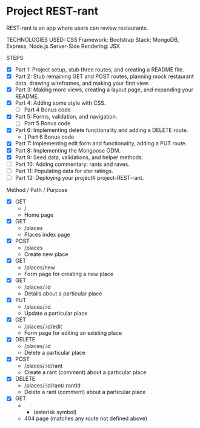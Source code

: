 # Project REST-rant

REST-rant is an app where users can review restaurants.

TECHNOLOGIES USED:
    CSS Framework: Bootstrap
    Stack: MongoDB, Express, Node.js
    Server-Side Rendering: JSX

STEPS:
- [x] Part 1: Project setup, stub three routes, and creating a README file.
- [x] Part 2: Stub remaining GET and POST routes, planning mock restaurant data, drawing wireframes, and making your first view.
- [x] Part 3: Making more views, creating a layout page, and expanding your README.
- [x] Part 4: Adding some style with CSS.
    - [ ] Part 4 Bonus code
- [x] Part 5: Forms, validation, and navigation.
    -  [ ] Part 5 Bonus code
- [x] Part 6: Implementing delete functionality and adding a DELETE route.
    -  ] Part 6 Bonus code
- [X] Part 7: Implementing edit form and functionality, adding a PUT route.
- [x] Part 8: Implementing the Mongoose ODM.
- [x] Part 9: Seed data, validations, and helper methods.
- [ ] Part 10: Adding commentary: rants and raves.
- [ ] Part 11: Populating data for star ratings.
- [ ] Part 12: Deploying your project# project-REST-rant.

Method  /  Path  /  Purpose

- [x] GET
    - /
    - Home page
- [x] GET
    - /places
    - Places index page
- [x] POST
    - /places
    - Create new place
- [x] GET
    - /places/new
    - Form page for creating a new place
- [x] GET
    - /places/:id
    - Details about a particular place
- [x] PUT
    - /places/:id
    - Update a particular place
- [x] GET
    - /places/:id/edit
    - Form page for editing an existing place
- [x] DELETE
    - /places/:id
    - Delete a particular place
- [x] POST
    - /places/:id/rant
    - Create a rant (comment) about a particular place
- [x] DELETE
    - /places/:id/rant/:rantId
    - Delete a rant (comment) about a particular place
- [x] GET
    - * (asterisk symbol)
    - 404 page (matches any route not defined above)